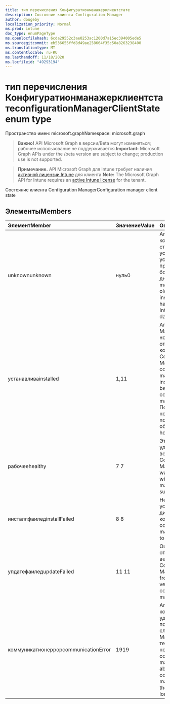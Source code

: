 ```yaml
---
title: тип перечисления Конфигуратионманажерклиентстате
description: Состояние клиента Configuration Manager
author: dougeby
localization_priority: Normal
ms.prod: intune
doc_type: enumPageType
ms.openlocfilehash: 6cda29552c3ae0253ac1200d7a15ec394005ede5
ms.sourcegitcommit: eb536655ffd8d49ae258664f35c50a8263238400
ms.translationtype: MT
ms.contentlocale: ru-RU
ms.lasthandoff: 11/18/2020
ms.locfileid: "49293194"
---
```

# <a name="configurationmanagerclientstate-enum-type"></a><span data-ttu-id="3d482-103">тип перечисления Конфигуратионманажерклиентстате</span><span class="sxs-lookup"><span data-stu-id="3d482-103">configurationManagerClientState enum type</span></span>

<span data-ttu-id="3d482-104">Пространство имен: microsoft.graph</span><span class="sxs-lookup"><span data-stu-id="3d482-104">Namespace: microsoft.graph</span></span>

> <span data-ttu-id="3d482-105">**Важно!** API Microsoft Graph в версии/Beta могут изменяться; рабочее использование не поддерживается.</span><span class="sxs-lookup"><span data-stu-id="3d482-105">**Important:** Microsoft Graph APIs under the /beta version are subject to change; production use is not supported.</span></span>

> <span data-ttu-id="3d482-106">**Примечание.** API Microsoft Graph для Intune требует наличия [активной лицензии Intune](https://go.microsoft.com/fwlink/?linkid=839381) для клиента.</span><span class="sxs-lookup"><span data-stu-id="3d482-106">**Note:** The Microsoft Graph API for Intune requires an [active Intune license](https://go.microsoft.com/fwlink/?linkid=839381) for the tenant.</span></span>

<span data-ttu-id="3d482-107">Состояние клиента Configuration Manager</span><span class="sxs-lookup"><span data-stu-id="3d482-107">Configuration manager client state</span></span>

## <a name="members"></a><span data-ttu-id="3d482-108">Элементы</span><span class="sxs-lookup"><span data-stu-id="3d482-108">Members</span></span>
|<span data-ttu-id="3d482-109">Элемент</span><span class="sxs-lookup"><span data-stu-id="3d482-109">Member</span></span>|<span data-ttu-id="3d482-110">Значение</span><span class="sxs-lookup"><span data-stu-id="3d482-110">Value</span></span>|<span data-ttu-id="3d482-111">Описание</span><span class="sxs-lookup"><span data-stu-id="3d482-111">Description</span></span>|
|:---|:---|:---|
|<span data-ttu-id="3d482-112">unknown</span><span class="sxs-lookup"><span data-stu-id="3d482-112">unknown</span></span>|<span data-ttu-id="3d482-113">нуль</span><span class="sxs-lookup"><span data-stu-id="3d482-113">0</span></span>|<span data-ttu-id="3d482-114">Агент диспетчера конфигурации старше 1806 или не установлен, или это устройство не проверялось в Intune более 30 дней.</span><span class="sxs-lookup"><span data-stu-id="3d482-114">Configuration manager agent is older than 1806 or not installed or this device has not checked into Intune for over 30 days.</span></span>|
|<span data-ttu-id="3d482-115">устанавлива</span><span class="sxs-lookup"><span data-stu-id="3d482-115">installed</span></span>|<span data-ttu-id="3d482-116">1,1</span><span class="sxs-lookup"><span data-stu-id="3d482-116">1</span></span>|<span data-ttu-id="3d482-117">Агент Configuration Manager установлен, но он еще не отображается в консоли Configuration Manager.</span><span class="sxs-lookup"><span data-stu-id="3d482-117">The configuration manager agent is installed but may not be showing up in the configuration manager console yet.</span></span> <span data-ttu-id="3d482-118">Подождите несколько часов, пока оно не будет обновлено.</span><span class="sxs-lookup"><span data-stu-id="3d482-118">Wait a few hours for it to refresh.</span></span>|
|<span data-ttu-id="3d482-119">рабочее</span><span class="sxs-lookup"><span data-stu-id="3d482-119">healthy</span></span>|<span data-ttu-id="3d482-120">7 </span><span class="sxs-lookup"><span data-stu-id="3d482-120">7</span></span>|<span data-ttu-id="3d482-121">Этому устройству удалось успешно вернуть службу Configuration Manager.</span><span class="sxs-lookup"><span data-stu-id="3d482-121">This device was able to check in with the configuration manager service successfully.</span></span>|
|<span data-ttu-id="3d482-122">инсталлфаилед</span><span class="sxs-lookup"><span data-stu-id="3d482-122">installFailed</span></span>|<span data-ttu-id="3d482-123">8 </span><span class="sxs-lookup"><span data-stu-id="3d482-123">8</span></span>|<span data-ttu-id="3d482-124">Не удалось установить агент диспетчера конфигураций.</span><span class="sxs-lookup"><span data-stu-id="3d482-124">The configuration manager agent failed to install.</span></span>|
|<span data-ttu-id="3d482-125">упдатефаилед</span><span class="sxs-lookup"><span data-stu-id="3d482-125">updateFailed</span></span>|<span data-ttu-id="3d482-126">11 </span><span class="sxs-lookup"><span data-stu-id="3d482-126">11</span></span>|<span data-ttu-id="3d482-127">Ошибка обновления от версии x до версии y агента Configuration Manager.</span><span class="sxs-lookup"><span data-stu-id="3d482-127">The update from version x to version y of the configuration manager agent failed.</span></span> |
|<span data-ttu-id="3d482-128">коммуникатионеррор</span><span class="sxs-lookup"><span data-stu-id="3d482-128">communicationError</span></span>|<span data-ttu-id="3d482-129">19</span><span class="sxs-lookup"><span data-stu-id="3d482-129">19</span></span>|<span data-ttu-id="3d482-130">Агенту диспетчера конфигураций удалось подключиться к службе Configuration Manager ранее, но теперь она больше не может.</span><span class="sxs-lookup"><span data-stu-id="3d482-130">The configuration manager agent was able to reach the configuration manager service in the past but is now no longer able to.</span></span> |




